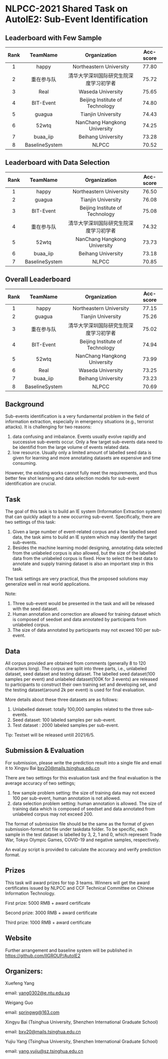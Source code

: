 # NLPCC-2021 Shared Task on AutoIE2: Sub-Event Identification

## Leaderboard with Few Sample
| Rank | TeamName | Organization | Acc-score |
| :-----: | :----: | :----: | :----: |
| 1 | happy | Northeastern University | 77.80 |
| 2 | 重在参与队 | 	清华大学深圳国际研究生院深度学习初学者 | 75.72 |
| 3 | Real | Waseda University | 75.65 |
| 4 | BIT-Event | Beijing Institute of Technology | 74.80 |
| 5 | guagua | Tianjin University | 74.43 |
| 6 | 52wtq | NanChang Hangkong University | 74.25 |
| 7 | buaa_iip | Beihang University | 73.28 |
| 8 | BaselineSystem | NLPCC | 70.52 |


## Leaderboard with Data Selection
| Rank | TeamName | Organization | Acc-score |
| :-----: | :----: | :----: | :----: |
| 1 | happy | Northeastern University | 76.50 |
| 2 | guagua | Tianjin University | 76.08 |
| 3 | BIT-Event | Beijing Institute of Technology | 75.08 |
| 4 | 重在参与队 | 	清华大学深圳国际研究生院深度学习初学者 | 74.32 |
| 5 | 52wtq | NanChang Hangkong University | 73.73 |
| 6 | buaa_iip | Beihang University | 73.18 |
| 7 | BaselineSystem | NLPCC | 70.85 |


## Overall Leaderboard
| Rank | TeamName | Organization | Acc-score |
| :-----: | :----: | :----: | :----: |
| 1 | happy | Northeastern University | 77.15 |
| 2 | guagua | Tianjin University | 75.26 |
| 3 | 重在参与队 | 	清华大学深圳国际研究生院深度学习初学者 | 75.02 |
| 4 | BIT-Event | Beijing Institute of Technology | 74.94 |
| 5 | 52wtq | NanChang Hangkong University | 73.99 |
| 6 | Real | Waseda University | 73.25 |
| 7 | buaa_iip | Beihang University | 73.23 |
| 8 | BaselineSystem | NLPCC | 70.69 |


## Background

Sub-events identification is a very fundamental problem in the field of information extraction, especially in emergency situations (e.g., terrorist attacks). It is challenging for two reasons:
1.	data confusing and imbalance. Events usually evolve rapidly and successive sub-events occur. Only a few target sub-events data need to be identifid from the large volume of events related data.
2.	low resource. Usually only a limited amount of labelled seed data is given for learning and more annotating datasets are expensive and time consuming.

However, the existing works cannot fully meet the requirements, and thus better few shot learning and data selection models for sub-event identification are crucial.


## Task

The goal of this task is to build an IE system (Information Extraction system) that can quickly adapt to a new occurring sub-event. Specifically, there are two settings of this task:
1.	Given a large number of event-related corpus and a few labelled seed data, the task aims to build an IE system which may identify the target sub-events.
2.	Besides the machine learning model designing, annotating data selected from the unlabeled corpus is also allowed, but the size of the labelled data from the unlabeled corpus is fixed. How to select the best data to annotate and supply training dataset is also an important step in this task.

The task settings are very practical, thus the proposed solutions may generalize well in real world applications.

Note:  
1.	Three sub-event would be presented in the task and will be released with the seed dataset.
2.	Human annotation and correction are allowed for training dataset which is composed of seedset and data annotated by participants from unlabeled corpus. 
3.	The size of data annotated by participants may not exceed 100 per sub-event.


## Data
All corpus provided are obtained from comments (generally 8 to 120 characters long). The corpus are split into three parts, i.e., unlabeled dataset, seed dataset and testing dataset. The  labelled seed dataset(100 samples per event) and unlabeled dataset(100K for 3 events) are released to participants to construct their own training set and developing set, and the testing dataset(around 2k per event) is used for final evaluation.

More details about these three datasets are as follows:
1.	Unlabelled dateset: totally 100,000 samples related to the three sub-events.
2.	Seed dataset: 100 labeled samples per sub-event. 
3.	Test dataset : 2000 labeled samples per sub-event.

Tip: Testset will be released untill 2021/6/5.


## Submission & Evaluation

For submission, please write the prediction result into a single file and email it to Xingyu Bai
bxy20@mails.tsinghua.edu.cn

There are two settings for this evaluation task and the final evaluation is the average accuracy of two settings;
1.	few sample problem setting: the size of training data may not exceed 100 per sub-event, human annotation is not allowed.
2.	data selection problem setting: human annotation is allowed. The size of training data which is composed of seedset and data annotated from unlabeled corpus may not exceed 200.

The format of submission file should be the same as the format of given submission-format.txt file under taskdata folder. To be specific, each sample in the test dataset is labelled by 3, 2, 1 and 0, which represent Trade War, Tokyo Olympic Games, COVID-19 and negative samples, respectively.

An eval.py script is provided to calculate the accuracy and verify prediction format. 



## Prizes

This task will award prizes for top 3 teams. Winners will get the award certificates issued by NLPCC and CCF Technical Committee on Chinese Information Technology. 


First prize:         5000 RMB + award certificate

Second prize:        3000 RMB + award certificate

Third prize:         1000 RMB + award certificate


## Website

Further arrangement and baseline system will be published in https://github.com/IIGROUP/AutoIE2

## Organizers: 

Xuefeng Yang 

email: yang0302@e.ntu.edu.sg

Weigang Guo 

email: springwg@163.com

Xingyu Bai (Tsinghua University, Shenzhen International Graduate School)

email: bxy20@mails.tsinghua.edu.cn

Yujiu Yang (Tsinghua University, Shenzhen International Graduate School)

email: yang.yujiu@sz.tsinghua.edu.cn

